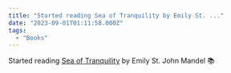 ```yaml
---
title: "Started reading Sea of Tranquility by Emily St. ..."
date: "2023-09-01T01:11:58.000Z"
tags: 
  - "Books"
---
```


Started reading [Sea of Tranquility](https://micro.blog/books/9780593321454) by Emily St. John Mandel 📚
